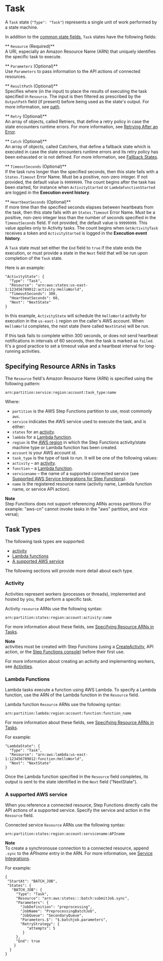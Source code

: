 # Task<a name="amazon-states-language-task-state"></a>

A `Task` state \(`"Type": "Task"`\) represents a single unit of work performed by a state machine\.

In addition to the [common state fields](amazon-states-language-common-fields.md), `Task` states have the following fields:

** `Resource` \(Required\)**  
A URI, especially an Amazon Resource Name \(ARN\) that uniquely identifies the specific task to execute\.

** `Parameters` \(Optional\)**  
Use `Parameters` to pass information to the API actions of connected resources\.

** `ResultPath` \(Optional\)**  
Specifies where \(in the input\) to place the results of executing the task specified in `Resource`\. The input is then filtered as prescribed by the `OutputPath` field \(if present\) before being used as the state's output\. For more information, see [path](amazon-states-language-input-output-processing.md)\.

** `Retry` \(Optional\)**  
An array of objects, called Retriers, that define a retry policy in case the state encounters runtime errors\. For more information, see [Retrying After an Error](amazon-states-language-errors.md#amazon-states-language-retrying-after-error)\.

** `Catch` \(Optional\)**  
An array of objects, called Catchers, that define a fallback state which is executed in case the state encounters runtime errors and its retry policy has been exhausted or is not defined\. For more information, see [Fallback States](amazon-states-language-errors.md#amazon-states-language-fallback-states)\.

** `TimeoutSeconds` \(Optional\)**  
If the task runs longer than the specified seconds, then this state fails with a `States.Timeout` Error Name\. Must be a positive, non\-zero integer\. If not provided, the default value is `99999999`\. The count begins after the task has been started, for instance when `ActivityStarted` or `LambdaFunctionStarted` are logged in the **Execution event history**\.

** `HeartbeatSeconds` \(Optional\)**  
If more time than the specified seconds elapses between heartbeats from the task, then this state fails with an `States.Timeout` Error Name\. Must be a positive, non\-zero integer less than the number of seconds specified in the `TimeoutSeconds` field\. If not provided, the default value is `99999999`\. This value applies only to Activity tasks\. The count begins when `GetActivityTask` receives a token and `ActivityStarted` is logged in the **Execution event history**\.

A `Task` state must set either the `End` field to `true` if the state ends the execution, or must provide a state in the `Next` field that will be run upon completion of the `Task` state\.

Here is an example:

```
"ActivityState": {
  "Type": "Task",
  "Resource": "arn:aws:states:us-east-1:123456789012:activity:HelloWorld",
  "TimeoutSeconds": 300,
  "HeartbeatSeconds": 60,
  "Next": "NextState"
}
```

In this example, `ActivityState` will schedule the `HelloWorld` activity for execution in the `us-east-1` region on the caller's AWS account\. When `HelloWorld` completes, the next state \(here called `NextState`\) will be run\.

If this task fails to complete within 300 seconds, or does not send heartbeat notifications in intervals of 60 seconds, then the task is marked as `failed`\. It's a good practice to set a timeout value and a heartbeat interval for long\-running activities\.

## Specifying Resource ARNs in Tasks<a name="amazon-states-language-task-state-specifying-resource-arns"></a>

The `Resource` field's Amazon Resource Name \(ARN\) is specified using the following pattern:

```
arn:partition:service:region:account:task_type:name
```

Where:
+  `partition` is the AWS Step Functions partition to use, most commonly `aws`\.
+  `service` indicates the AWS service used to execute the task, and is either:
  +  `states` for an [activity](#amazon-states-language-task-state-activity)\.
  +  `lambda` for a [Lambda function](#amazon-states-language-task-state-lambda)\.
+  `region` is the [AWS region](https://docs.aws.amazon.com/general/latest/gr/rande.html) in which the Step Functions activity/state machine type or Lambda function has been created\.
+  `account` is your AWS account id\.
+  `task_type` is the type of task to run\. It will be one of the following values:
  +  `activity` – an [activity](#amazon-states-language-task-state-activity)\.
  +  `function` – a [Lambda function](#amazon-states-language-task-state-lambda)\.
  +  `servicename` – the name of a supported connected service \(see [Supported AWS Service Integrations for Step Functions](connectors-supported-services.md)\)\.
+  `name` is the registered resource name \(activity name, Lambda function name, or service API action\)\.

**Note**  
Step Functions does not support referencing ARNs across partitions \(For example: "aws\-cn" cannot invoke tasks in the "aws" partition, and vice versa\);

## Task Types<a name="task-types"></a>

The following task types are supported:
+  [activity](#amazon-states-language-task-state-activity) 
+  [Lambda functions](#amazon-states-language-task-state-lambda) 
+  [A supported AWS service](concepts-connectors.md) 

The following sections will provide more detail about each type\.

### Activity<a name="amazon-states-language-task-state-activity"></a>

Activities represent workers \(processes or threads\), implemented and hosted by you, that perform a specific task\.

Activity `resource` ARNs use the following syntax:

```
arn:partition:states:region:account:activity:name
```

For more information about these fields, see [Specifying Resource ARNs in Tasks](#amazon-states-language-task-state-specifying-resource-arns)\.

**Note**  
activities must be created with Step Functions \(using a [CreateActivity](https://docs.aws.amazon.com/step-functions/latest/apireference/API_CreateActivity.html), API action, or the [Step Functions console](https://console.aws.amazon.com/states/home?region=us-east-1#/)\) before their first use\.

For more information about creating an activity and implementing workers, see [Activities](concepts-activities.md)\.

### Lambda Functions<a name="amazon-states-language-task-state-lambda"></a>

Lambda tasks execute a function using AWS Lambda\. To specify a Lambda function, use the ARN of the Lambda function in the `Resource` field\.

Lambda function `Resource` ARNs use the following syntax:

```
arn:partition:lambda:region:account:function:function_name
```

For more information about these fields, see [Specifying Resource ARNs in Tasks](#amazon-states-language-task-state-specifying-resource-arns)\.

For example:

```
"LambdaState": {
  "Type": "Task",
  "Resource": "arn:aws:lambda:us-east-1:123456789012:function:HelloWorld",
  "Next": "NextState"
}
```

Once the Lambda function specified in the `Resource` field completes, its output is sent to the state identified in the `Next` field \("NextState"\)\.

### A supported AWS service<a name="amazon-states-language-task-state-connector"></a>

When you reference a connected resource, Step Functions directly calls the API actions of a supported service\. Specify the service and action in the `Resource` field\.

Connected service `Resource` ARNs use the following syntax:

```
arn:partition:states:region:account:servicename:APIname
```

**Note**  
To create a synchronouse connection to a connected resource, append `.sync` to the *APIname* entry in the ARN\. For more information, see [Service Integrations](concepts-connectors.md)\.

For example:

```
{
 "StartAt": "BATCH_JOB",
 "States": {
   "BATCH_JOB": {
     "Type": "Task",
     "Resource": "arn:aws:states:::batch:submitJob.sync",
     "Parameters": {  
       "JobDefinition": "preprocessing",
       "JobName": "PreprocessingBatchJob",
       "JobQueue": "SecondaryQueue",
       "Parameters.$": "$.batchjob.parameters",
       "RetryStrategy": {
          "attempts": 5
        }
     },
     "End": true
    }
  }
}
```